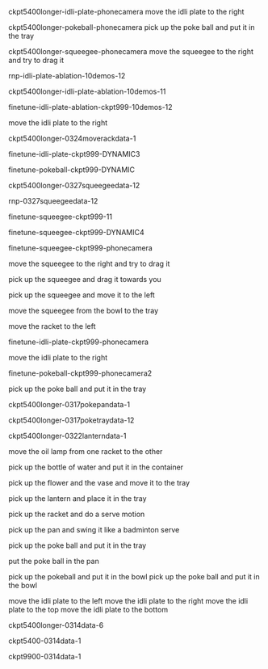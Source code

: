 


ckpt5400longer-idli-plate-phonecamera
move the idli plate to the right


ckpt5400longer-pokeball-phonecamera
pick up the poke ball and put it in the tray


ckpt5400longer-squeegee-phonecamera
move the squeegee to the right and try to drag it







rnp-idli-plate-ablation-10demos-12

ckpt5400longer-idli-plate-ablation-10demos-11

finetune-idli-plate-ablation-ckpt999-10demos-12


move the idli plate to the right






ckpt5400longer-0324moverackdata-1


finetune-idli-plate-ckpt999-DYNAMIC3


finetune-pokeball-ckpt999-DYNAMIC

ckpt5400longer-0327squeegeedata-12

rnp-0327squeegeedata-12

finetune-squeegee-ckpt999-11

finetune-squeegee-ckpt999-DYNAMIC4

finetune-squeegee-ckpt999-phonecamera


move the squeegee to the right and try to drag it








pick up the squeegee and drag it towards you


pick up the squeegee and move it to the left


move the squeegee from the bowl to the tray


move the racket to the left


finetune-idli-plate-ckpt999-phonecamera

move the idli plate to the right


finetune-pokeball-ckpt999-phonecamera2

pick up the poke ball and put it in the tray











ckpt5400longer-0317pokepandata-1

ckpt5400longer-0317poketraydata-12

ckpt5400longer-0322lanterndata-1

move the oil lamp from one racket to the other

pick up the bottle of water and put it in the container

pick up the flower and the vase and move it to the tray

pick up the lantern and place it in the tray

pick up the racket and do a serve motion

pick up the pan and swing it like a badminton serve

pick up the poke ball and put it in the tray

put the poke ball in the pan

pick up the pokeball and put it in the bowl
pick up the poke ball and put it in the bowl


move the idli plate to the left
move the idli plate to the right
move the idli plate to the top
move the idli plate to the bottom

ckpt5400longer-0314data-6

ckpt5400-0314data-1


ckpt9900-0314data-1